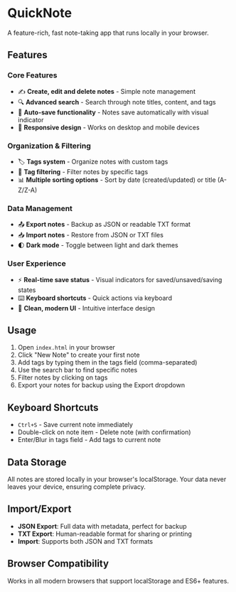 # QuickNote

A feature-rich, fast note-taking app that runs locally in your browser.

## Features

### Core Features
- ✍️ **Create, edit and delete notes** - Simple note management
- 🔍 **Advanced search** - Search through note titles, content, and tags  
- 💾 **Auto-save functionality** - Notes save automatically with visual indicator
- 📱 **Responsive design** - Works on desktop and mobile devices

### Organization & Filtering
- 🏷️ **Tags system** - Organize notes with custom tags
- 📂 **Tag filtering** - Filter notes by specific tags
- 📊 **Multiple sorting options** - Sort by date (created/updated) or title (A-Z/Z-A)

### Data Management
- 📤 **Export notes** - Backup as JSON or readable TXT format
- 📥 **Import notes** - Restore from JSON or TXT files
- 🌓 **Dark mode** - Toggle between light and dark themes

### User Experience
- ⚡ **Real-time save status** - Visual indicators for saved/unsaved/saving states
- ⌨️ **Keyboard shortcuts** - Quick actions via keyboard
- 🎨 **Clean, modern UI** - Intuitive interface design

## Usage

1. Open `index.html` in your browser
2. Click "New Note" to create your first note
3. Add tags by typing them in the tags field (comma-separated)
4. Use the search bar to find specific notes
5. Filter notes by clicking on tags
6. Export your notes for backup using the Export dropdown

## Keyboard Shortcuts

- `Ctrl+S` - Save current note immediately
- Double-click on note item - Delete note (with confirmation)
- Enter/Blur in tags field - Add tags to current note

## Data Storage

All notes are stored locally in your browser's localStorage. Your data never leaves your device, ensuring complete privacy.

## Import/Export

- **JSON Export**: Full data with metadata, perfect for backup
- **TXT Export**: Human-readable format for sharing or printing
- **Import**: Supports both JSON and TXT formats

## Browser Compatibility

Works in all modern browsers that support localStorage and ES6+ features.